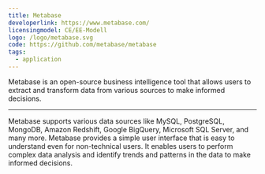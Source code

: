 ```yaml
---
title: Metabase
developerlink: https://www.metabase.com/
licensingmodel: CE/EE-Modell
logo: /logo/metabase.svg
code: https://github.com/metabase/metabase
tags:
  - application
---
```


Metabase is an open-source business intelligence tool that allows users to extract and transform data from various sources to make informed decisions.

---

Metabase supports various data sources like MySQL, PostgreSQL, MongoDB, Amazon Redshift, Google BigQuery, Microsoft SQL Server, and many more. Metabase provides a simple user interface that is easy to understand even for non-technical users. It enables users to perform complex data analysis and identify trends and patterns in the data to make informed decisions.

